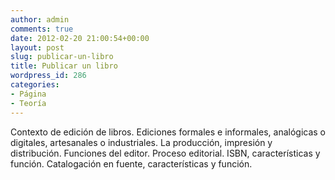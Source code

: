 ```yaml
---
author: admin
comments: true
date: 2012-02-20 21:00:54+00:00
layout: post
slug: publicar-un-libro
title: Publicar un libro
wordpress_id: 286
categories:
- Página
- Teoría
---
```


Contexto de edición de libros. Ediciones formales e informales, analógicas o digitales, artesanales o industriales. La producción, impresión y distribución. Funciones del editor. Proceso editorial. ISBN, características y función. Catalogación en fuente, características y función.
